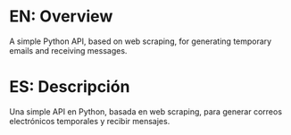 # EN: Overview
A simple Python API, based on web scraping, for generating temporary emails and receiving messages.

# ES: Descripción
Una simple API en Python, basada en web scraping, para generar correos electrónicos temporales y recibir mensajes.
